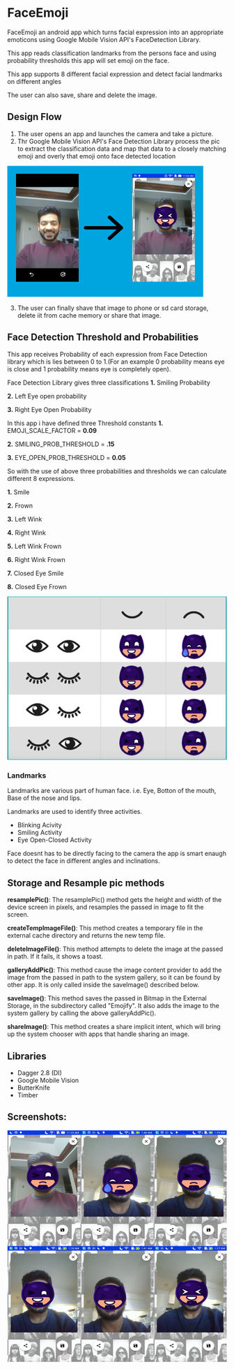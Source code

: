 # FaceEmoji
FaceEmoji an android app which turns facial expression into an appropriate emoticons using Google Mobile Vision API's FaceDetection Library.

This app reads classification landmarks from the persons face and using probability thresholds this app will set emoji on the face. 

This app supports 8 different facial expression and detect facial landmarks on different angles

The user can also save, share and delete the image.

## Design Flow
1. The user opens an app and launches the camera and take a picture.
2. Thr Google Mobile Vision API's Face Detection Library process the pic to extract the classification data and map that data to a closely matching emoji and overly that emoji onto face detected location

![atp txt](https://github.com/shahshail/FaceEmoji/blob/master/Screenshots/face_emoji.png)

3. The user can finally shave that image to phone or sd card storage, delete iit from cache memory or share that image.

## Face Detection Threshold and Probabilities
This app receives Probability of each expression from Face Detection library which is lies between 0 to 1.(For an example 0 probability means eye is close and 1 probability means eye is completely open).

Face Detection Library gives three classifications
**1.** Smiling Probability

**2.** Left Eye open probability

**3.** Right Eye Open Probability
 
In this app i have defined three Threshold constants
**1.** EMOJI_SCALE_FACTOR = **0.09**

**2.** SMILING_PROB_THRESHOLD = **.15**

**3.** EYE_OPEN_PROB_THRESHOLD = **0.05**

So with the use of above three probabilities and thresholds we can calculate different 8 expressions.

**1.** Smile

**2.** Frown

**3.** Left Wink

**4.** Right Wink

**5.** Left Wink Frown

**6.** Right Wink Frown

**7.** Closed Eye Smile

**8.** Closed Eye Frown

![atp txt](https://github.com/shahshail/FaceEmoji/blob/master/Screenshots/thresholds.png)


### Landmarks
Landmarks are various part of human face. i.e. Eye, Botton of the mouth, Base of the nose and lips.

Landmarks are used to identify three activities.
- Blinking Acivity
- Smiling Activity 
- Eye Open-Closed Activity

Face doesnt has to be directly facing to the camera the app is smart enaugh to detect the face in different angles and inclinations.

## Storage and Resample pic methods
**resamplePic()**: The resamplePic() method gets the height and width of the device screen in pixels, and resamples the passed in image to fit the screen.

**createTempImageFile()**: This method creates a temporary file in the external cache directory and returns the new temp file.

**deleteImageFile()**: This method attempts to delete the image at the passed in path. If it fails, it shows a toast.

**galleryAddPic()**: This method cause the image content provider to add the image from the passed in path to the system gallery, so it can be found by other app. It is only called inside the saveImage() described below.

**saveImage()**: This method saves the passed in Bitmap in the External Storage, in the subdirectory called "Emojify". It also adds the image to the system gallery by calling the above galleryAddPic().

**shareImage()**: This method creates a share implicit intent, which will bring up the system chooser with apps that handle sharing an image.

## Libraries 
- Dagger 2.8 (DI)
- Google Mobile Vision
- ButterKnife
- Timber

## Screenshots:
![atp txt](https://github.com/shahshail/FaceEmoji/blob/master/Screenshots/screenshot.png)

